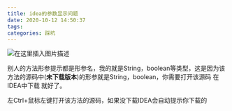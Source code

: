 ```yaml
---
title: idea的参数显示问题
date: 2020-10-12 14:50:37
tags: 
categories: 踩坑
---
```


<!--more-->

![在这里插入图片描述](https://img-blog.csdnimg.cn/20201012144810927.png?x-oss-process=image/watermark,type_ZmFuZ3poZW5naGVpdGk,shadow_10,text_aHR0cHM6Ly9ibG9nLmNzZG4ubmV0L3FxXzIxMDQwNTU5,size_16,color_FFFFFF,t_70#pic_center)

别人的方法形参提示都是形参名，我的就是String，boolean等类型，这是因为该方法的源码中\(**未下载版本**\)的形参就是String，boolean，你需要打开该源码 在IDEA中下载 就好了。

左Ctrl+鼠标左键打开该方法的源码，如果没下载IDEA会自动提示你下载的